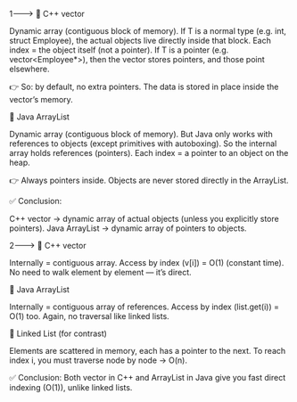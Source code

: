 1---> 
🔹 C++ vector<T>

Dynamic array (contiguous block of memory).
If T is a normal type (e.g. int, struct Employee), the actual objects live directly inside that block.
Each index = the object itself (not a pointer).
If T is a pointer (e.g. vector<Employee*>), then the vector stores pointers, and those point elsewhere.

👉 So: by default, no extra pointers. The data is stored in place inside the vector’s memory.


🔹 Java ArrayList<T>

Dynamic array (contiguous block of memory).
But Java only works with references to objects (except primitives with autoboxing).
So the internal array holds references (pointers).
Each index = a pointer to an object on the heap.

👉 Always pointers inside. Objects are never stored directly in the ArrayList.

✅ Conclusion:

C++ vector → dynamic array of actual objects (unless you explicitly store pointers).
Java ArrayList → dynamic array of pointers to objects.

2--->
🔹 C++ vector

Internally = contiguous array.
Access by index (v[i]) = O(1) (constant time).
No need to walk element by element — it’s direct.

🔹 Java ArrayList

Internally = contiguous array of references.
Access by index (list.get(i)) = O(1) too.
Again, no traversal like linked lists.

🔹 Linked List (for contrast)

Elements are scattered in memory, each has a pointer to the next.
To reach index i, you must traverse node by node → O(n).

✅ Conclusion:
Both vector in C++ and ArrayList in Java give you fast direct indexing (O(1)), unlike linked lists.
